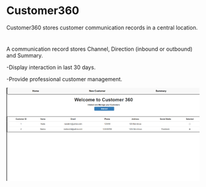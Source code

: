 # Customer360
Customer360 stores customer communication records in a central location.
#
A communication record stores Channel, Direction (inbound or outbound) and Summary.

-Display interaction in last 30 days.

-Provide professional customer management.

![](Result/Home-Customer.png)
